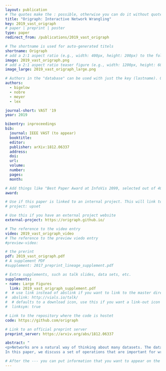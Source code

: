 ```yaml
---
layout: publication
# The quotes make the : possible, otherwise you can do it without quotes
title: "Origraph: Interactive Network Wrangling"
key: 2019_vast_origraph
# paper | preprint | poster
type: paper
redirect_from: /publications/2019_vast_origraph

# The shortname is used for auto-generated titels
shortname: Origraph
# add a 2:1 aspect ratio (e.g., width: 400px, height: 200px) to the folder /assets/images/papers/
image: 2019_vast_origraph.png
# add a 2:1 aspect ratio teaser figure (e.g., width: 1200px, height: 600px) to the folder /assets/images/papers/
image_large: 2019_vast_origraph_large.png

# Authors in the "database" can be used with just the key (lastname). Others can be written properly.
authors:
  - bigelow
  - nobre
  - meyer
  - lex

journal-short: VAST '19
year: 2019

bibentry: inproceedings
bib:
  journal: IEEE VAST (to appear)
  booktitle:
  editor:
  publisher: arXiv:1812.06337
  address:
  doi:
  url:
  volume:
  number:
  pages:
  month:

# Add things like "Best Paper Award at InfoVis 2099, selected out of 4000 submissions"
award:

# Use if this paper is linked to an internal project. This will link to the project site
# project: upset

# Use this if you have an external project website
external-project: https://origraph.github.io/

# The reference to the video entry
video: 2019_vast_origraph_video
# The reference to the preview viedo entry
#preview-video:

# the prerint
pdf: 2019_vast_origraph.pdf
# A supplement PDF
#supplement: 2017_preprint_lineage_supplement.pdf

# Extra supplements, such as talk slides, data sets, etc.
supplements:
- name: Large Figures
  link: 2019_vast_origraph_supplement.pdf
#  # use link instead of abslink if you want to link to the master directory
#  abslink: http://vials.io/talk/
#  # defaults to a download icon, use this if you want a link-out icon
#  linksym: true

# Link to the repository where the code is hostet
code: https://github.com/origraph

# Link to an official preprint server
preprint_server: https://arxiv.org/abs/1812.06337

abstract: "
<p>Networks are a natural way of thinking about many datasets. The data on which a network is based, however, is rarely collected in a form that suits the analysis process, making it necessary to create and reshape networks. Data wrangling is widely acknowledged to be a critical part of the data analysis pipeline, yet interactive network wrangling has received little attention in the visualization research community.
In this paper, we discuss a set of operations that are important for wrangling network datasets and introduce a visual data wrangling tool, Origraph, that enables analysts to apply these operations to their datasets. Key operations include creating a network from source data such as tables, reshaping a network by introducing new node or edge classes, filtering nodes or edges, and deriving new node or edge attributes. Our tool, Origraph, enables analysts to execute these operations with little to no programming, and to immediately visualize the results. Origraph provides views to investigate the network model, a sample of the network, and node and edge attributes. In addition, we introduce interfaces designed to aid analysts in specifying arguments for sensible network wrangling operations. We demonstrate the usefulness of Origraph in two Use Cases: first, we investigate gender bias in the film industry, and then the influence of money on the political support for the war in Yemen.</p>"

# After the --- you can put information that you want to appear on the website using markdown formatting or HTML. A good example are acknowledgements, extra references, an erratum, etc.
---
```

